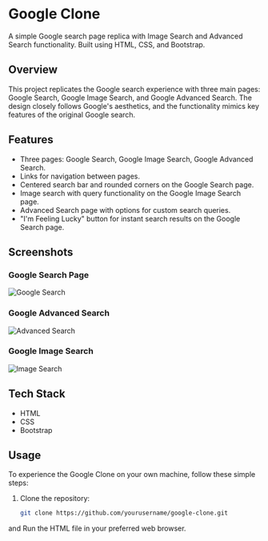 # Google Clone

A simple Google search page replica with Image Search and Advanced Search functionality. Built using HTML, CSS, and Bootstrap.

## Overview

This project replicates the Google search experience with three main pages: Google Search, Google Image Search, and Google Advanced Search. The design closely follows Google's aesthetics, and the functionality mimics key features of the original Google search.

## Features

- Three pages: Google Search, Google Image Search, Google Advanced Search.
- Links for navigation between pages.
- Centered search bar and rounded corners on the Google Search page.
- Image search with query functionality on the Google Image Search page.
- Advanced Search page with options for custom search queries.
- "I'm Feeling Lucky" button for instant search results on the Google Search page.

## Screenshots

### Google Search Page
![Google Search](https://github.com/PranavAI2050/WEB_DEV/assets/123180829/df50969c-cbd6-44b3-a613-b3a75b8a1a08)

### Google Advanced Search
![Advanced Search](https://github.com/PranavAI2050/WEB_DEV/assets/123180829/f23e2aa2-2147-4a6c-8c65-3a2a511c54be)

### Google Image Search
![Image Search](https://github.com/PranavAI2050/WEB_DEV/assets/123180829/4bae82e8-773e-4ffb-9f31-1b710a4cd5f7)

## Tech Stack

- HTML
- CSS
- Bootstrap

## Usage

To experience the Google Clone on your own machine, follow these simple steps:

1. Clone the repository:

   ```bash
   git clone https://github.com/yourusername/google-clone.git
  and Run the HTML file in your preferred web browser.
